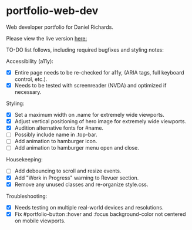 # portfolio-web-dev
Web developer portfolio for Daniel Richards.

Please view the live version [here:](https://www.drdesignpro.com/)


TO-DO list follows, including required bugfixes and styling notes:

Accessibility (a11y):
  * [X] Entire page needs to be re-checked for a11y, (ARIA tags, full keyboard control, etc.).
  * [X] Needs to be tested with screenreader (NVDA) and optimized if necessary.
   
Styling:
  * [X] Set a maximum width on .name for extremely wide viewports. 
  * [X] Adjust vertical positioning of hero image for extremely wide viewports.
  * [X] Audition alternative fonts for #name.
  * [ ] Possibly include name in .top-bar.
  * [ ] Add animation to hamburger icon. 
  * [ ] Add animation to hamburger menu open and close.
    
Housekeeping:
  * [ ] Add debouncing to scroll and resize events.
  * [X] Add "Work in Progress" warning to Revuer section.
  * [X] Remove any unused classes and re-organize style.css.
     
Troubleshooting:
  * [X] Needs testing on multiple real-world devices and resolutions.
  * [X] Fix #portfolio-button :hover and :focus background-color not centered on mobile viewports.  
